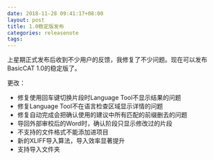 ```yaml
---
date: 2018-11-28 09:41:17+08:00
layout: post
title: 1.0稳定版发布
categories: releasenote
tags: 
---
```


上星期正式发布后收到不少用户的反馈，我修复了不少问题。现在可以发布BasicCAT 1.0的稳定版了。

更改：

* 修复使用回车键切换片段时Language Tool不显示结果的问题
* 修复Language Tool不在语言检查区域显示详情的问题
* 修复自动完成会把确认使用的建议中所有匹配的前缀删去的问题
* 导回外部审校后的Word时，确认阶段只显示修改过的片段
* 不支持的文件格式不能添加进项目
* 新的XLIFF导入算法，导入效率显著提升
* 支持导入文件夹

